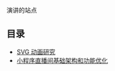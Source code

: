 演讲的站点

## 目录

* [SVG 动画研究](http://xiaoxili.com/slides/1-svg-animation/)
* [小程序直播间基础架构和功能优化](http://xiaoxili.com/slides/2-minapp-liveroom/)
